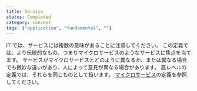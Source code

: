 ```yaml
---
title: Service
status: Completed
category: concept
tags: ["application", "fundamental", ""]
---
```


IT では、サービスには複数の意味があることに注意してください。
この定義では、より伝統的なもの、つまりマイクロサービスのようなサービスに焦点を当てます。
サービスがマイクロサービスとどのように異なるか、または異なる場合でも微妙な違いがあり、人によって意見が異なる場合があります。
高レベルの定義では、それらを同じものとして扱います。
[マイクロサービス](/microservices/)の定義を参照してください。
